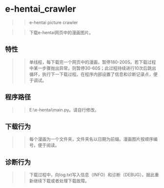 # e-hentai_crawler
>>e-hentai picture crawler

>>下载e-hentai网页中的漫画图片。

## 特性

>>单线程，每下载完一个网页中的漫画，暂停180-200S。若下载过程中某一步骤抛出异常，则暂停30-60S；此过程持续进行10次后跳出循环，执行下一下载过程。在程序内部设置了信息和诊断记录点，便于调试。

## 程序路径

>>E:\e-hentai\main.py。请自行修改。

## 下载行为

>>每个漫画为一个文件夹，文件夹名以日期为前缀。漫画图片按顺序编号，便于阅读。

## 诊断行为

>>下载过程中，向log.txt写入信息（INFO）和诊断（DEBUG）。据此重新继续下载或者处理下载故障。
